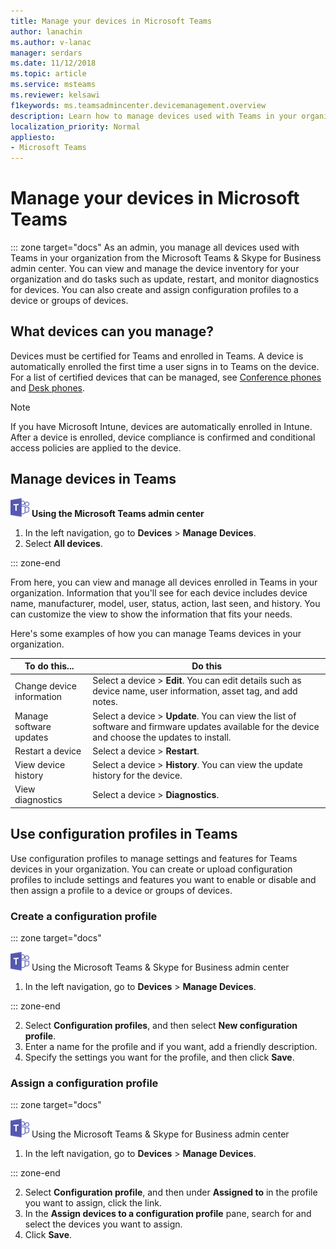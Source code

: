 ```yaml
---
title: Manage your devices in Microsoft Teams
author: lanachin
ms.author: v-lanac
manager: serdars
ms.date: 11/12/2018
ms.topic: article
ms.service: msteams
ms.reviewer: kelsawi
f1keywords: ms.teamsadmincenter.devicemanagement.overview
description: Learn how to manage devices used with Teams in your organization. 
localization_priority: Normal
appliesto: 
- Microsoft Teams
---
```


# Manage your devices in Microsoft Teams

::: zone target="docs"
As an admin, you manage all devices used with Teams in your organization from the Microsoft Teams & Skype for Business admin center. You can view and manage the device inventory for your organization and do tasks such as update, restart, and monitor diagnostics for devices. You can also create and assign configuration profiles to a device or groups of devices. 

## What devices can you manage?
Devices must be certified for Teams and enrolled in Teams. A device is automatically enrolled the first time a user signs in to Teams on the device. For a list of certified devices that can be managed, see [Conference phones](https://products.office.com/en-us/microsoft-teams/across-devices/devices/category?devicetype=16) and [Desk phones](https://products.office.com/en-us/microsoft-teams/across-devices/devices/category?devicetype=34).

> [!NOTE]
> If you have Microsoft Intune, devices are automatically enrolled in Intune. After a device is enrolled, device compliance is confirmed and conditional access policies are applied to the device. 

## Manage devices in Teams

![teams-logo-30x30.png](media/teams-logo-30x30.png) **Using the Microsoft Teams admin center**

1. In the left navigation, go to **Devices** > **Manage Devices**.
2. Select **All devices**.  

::: zone-end

 From here, you can view and manage all devices enrolled in Teams in your organization. Information that you'll see for each device includes device name, manufacturer, model, user, status, action, last seen, and history. You can customize the view to show the information that fits your needs.

 Here's some examples of how you can manage Teams devices in your organization.  
    
|To do this...  |Do this |
|---------|---------|
|Change device information   | Select a device > **Edit**. You can edit details such as device name, user information, asset tag, and add notes.     |
|Manage software updates   |Select a device > **Update**. You can view the list of software and firmware updates available for the device and choose the updates to install.    |
|Restart a device   |Select a device > **Restart**.          |
|View device history  | Select a device > **History**. You can view the update history for the device.     |
|View diagnostics  | Select a device > **Diagnostics**.        |

## Use configuration profiles in Teams

Use configuration profiles to manage settings and features for Teams devices in your organization. You can create or upload configuration profiles to include settings and features you want to enable or disable and then assign a profile to a device or groups of devices. 

### Create a configuration profile

::: zone target="docs"

![teams-logo-30x30.png](media/teams-logo-30x30.png) Using the Microsoft Teams & Skype for Business admin center

1. In the left navigation, go to **Devices** > **Manage Devices**.

::: zone-end

2. Select **Configuration profiles**, and then select **New configuration profile**.
3. Enter a name for the profile and if you want, add a friendly description.
4. Specify the settings you want for the profile, and then click **Save**.

### Assign a configuration profile

::: zone target="docs"

![teams-logo-30x30.png](media/teams-logo-30x30.png) Using the Microsoft Teams & Skype for Business admin center

1. In the left navigation, go to **Devices** > **Manage Devices**.

::: zone-end

2. Select **Configuration profile**, and then under **Assigned to** in the profile you want to assign, click the link.  
3. In the **Assign devices to a configuration profile** pane, search for and select the devices you want to assign.
4. Click **Save**.
